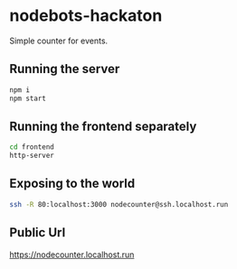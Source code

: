 # nodebots-hackaton

Simple counter for events.

## Running the server  

```bash
npm i
npm start
```

## Running the frontend separately  

```bash
cd frontend
http-server
```

## Exposing to the world  

```bash
ssh -R 80:localhost:3000 nodecounter@ssh.localhost.run
```

## Public Url  

https://nodecounter.localhost.run

